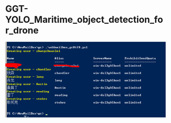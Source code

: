 # GGT-YOLO_Maritime_object_detection_for_drone
![image]( https://github.com/lexsaints/powershell/blob/master/IMG/ps2.png)
